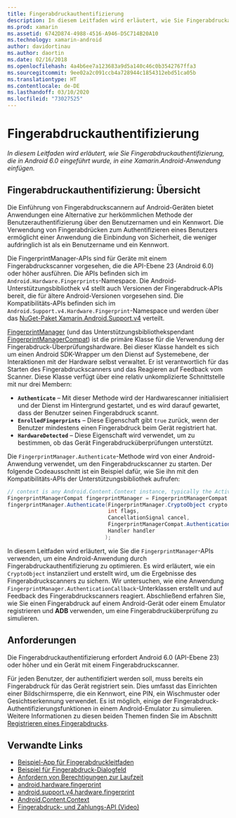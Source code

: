 ```yaml
---
title: Fingerabdruckauthentifizierung
description: In diesem Leitfaden wird erläutert, wie Sie Fingerabdruckauthentifizierung, die in Android 6.0 eingeführt wurde, in eine Xamarin.Android-Anwendung einfügen.
ms.prod: xamarin
ms.assetid: 6742D874-4988-4516-A946-D5C714B20A10
ms.technology: xamarin-android
author: davidortinau
ms.author: daortin
ms.date: 02/16/2018
ms.openlocfilehash: 4a4b6ee7a123683a9d5a140c46c0b3542767ffa3
ms.sourcegitcommit: 9ee02a2c091ccb4a728944c1854312ebd51ca05b
ms.translationtype: HT
ms.contentlocale: de-DE
ms.lasthandoff: 03/10/2020
ms.locfileid: "73027525"
---
```

# <a name="fingerprint-authentication"></a>Fingerabdruckauthentifizierung

_In diesem Leitfaden wird erläutert, wie Sie Fingerabdruckauthentifizierung, die in Android 6.0 eingeführt wurde, in eine Xamarin.Android-Anwendung einfügen._

## <a name="fingerprint-authentication-overview"></a>Fingerabdruckauthentifizierung: Übersicht

Die Einführung von Fingerabdruckscannern auf Android-Geräten bietet Anwendungen eine Alternative zur herkömmlichen Methode der Benutzerauthentifizierung über den Benutzernamen und ein Kennwort. Die Verwendung von Fingerabdrücken zum Authentifizieren eines Benutzers ermöglicht einer Anwendung die Einbindung von Sicherheit, die weniger aufdringlich ist als ein Benutzername und ein Kennwort.

Die FingerprintManager-APIs sind für Geräte mit einem Fingerabdruckscanner vorgesehen, die die API-Ebene 23 (Android 6.0) oder höher ausführen. Die APIs befinden sich im `Android.Hardware.Fingerprints`-Namespace. Die Android-Unterstützungsbibliothek v4 stellt auch Versionen der Fingerabdruck-APIs bereit, die für ältere Android-Versionen vorgesehen sind. Die Kompatibilitäts-APIs befinden sich im `Android.Support.v4.Hardware.Fingerprint`-Namespace und werden über das [NuGet-Paket Xamarin.Android.Support.v4](https://www.nuget.org/packages/Xamarin.Android.Support.v4/) verteilt.

[FingerprintManager](https://developer.android.com/reference/android/hardware/fingerprint/FingerprintManager.html) (und das Unterstützungsbibliothekspendant [FingerprintManagerCompat](https://developer.android.com/reference/android/support/v4/hardware/fingerprint/FingerprintManagerCompat.html)) ist die primäre Klasse für die Verwendung der Fingerabdruck-Überprüfungshardware. Bei dieser Klasse handelt es sich um einen Android SDK-Wrapper um den Dienst auf Systemebene, der Interaktionen mit der Hardware selbst verwaltet. Er ist verantwortlich für das Starten des Fingerabdruckscanners und das Reagieren auf Feedback vom Scanner. Diese Klasse verfügt über eine relativ unkomplizierte Schnittstelle mit nur drei Membern:

- **`Authenticate`** &ndash; Mit dieser Methode wird der Hardwarescanner initialisiert und der Dienst im Hintergrund gestartet, und es wird darauf gewartet, dass der Benutzer seinen Fingerabdruck scannt.
- **`EnrolledFingerprints`** &ndash; Diese Eigenschaft gibt `true` zurück, wenn der Benutzer mindestens einen Fingerabdruck beim Gerät registriert hat.
- **`HardwareDetected`** &ndash; Diese Eigenschaft wird verwendet, um zu bestimmen, ob das Gerät Fingerabdrucküberprüfungen unterstützt.

Die `FingerprintManager.Authenticate`-Methode wird von einer Android-Anwendung verwendet, um den Fingerabdruckscanner zu starten. Der folgende Codeausschnitt ist ein Beispiel dafür, wie Sie ihn mit den Kompatibilitäts-APIs der Unterstützungsbibliothek aufrufen:

```csharp
// context is any Android.Content.Context instance, typically the Activity 
FingerprintManagerCompat fingerprintManager = FingerprintManagerCompat.From(context);
fingerprintManager.Authenticate(FingerprintManager.CryptoObject crypto,
                                int flags,
                                CancellationSignal cancel,
                                FingerprintManagerCompat.AuthenticationCallback callback,
                                Handler handler
                               );
```

In diesem Leitfaden wird erläutert, wie Sie die `FingerprintManager`-APIs verwenden, um eine Android-Anwendung durch Fingerabdruckauthentifizierung zu optimieren. Es wird erläutert, wie ein `CryptoObject` instanziiert und erstellt wird, um die Ergebnisse des Fingerabdruckscanners zu sichern. Wir untersuchen, wie eine Anwendung `FingerprintManager.AuthenticationCallback`-Unterklassen erstellt und auf Feedback des Fingerabdruckscanners reagiert. Abschließend erfahren Sie, wie Sie einen Fingerabdruck auf einem Android-Gerät oder einem Emulator registrieren und **ADB** verwenden, um eine Fingerabdrucküberprüfung zu simulieren.

## <a name="requirements"></a>Anforderungen

Die Fingerabdruckauthentifizierung erfordert Android 6.0 (API-Ebene 23) oder höher und ein Gerät mit einem Fingerabdruckscanner. 

Für jeden Benutzer, der authentifiziert werden soll, muss bereits ein Fingerabdruck für das Gerät registriert sein. Dies umfasst das Einrichten einer Bildschirmsperre, die ein Kennwort, eine PIN, ein Wischmuster oder Gesichtserkennung verwendet. Es ist möglich, einige der Fingerabdruck-Authentifizierungsfunktionen in einem Android-Emulator zu simulieren.  Weitere Informationen zu diesen beiden Themen finden Sie im Abschnitt [Registrieren eines Fingerabdrucks](enrolling-fingerprint.md). 

## <a name="related-links"></a>Verwandte Links

- [Beispiel-App für Fingerabdruckleitfaden](https://docs.microsoft.com/samples/xamarin/monodroid-samples/fingerprintguide)
- [Beispiel für Fingerabdruck-Dialogfeld](https://docs.microsoft.com/samples/xamarin/monodroid-samples/android-m-fingerprintdialog)
- [Anfordern von Berechtigungen zur Laufzeit](https://developer.android.com/training/permissions/requesting.html)
- [android.hardware.fingerprint](https://developer.android.com/reference/android/hardware/fingerprint/package-summary.html)
- [android.support.v4.hardware.fingerprint](https://developer.android.com/reference/android/support/v4/hardware/fingerprint/package-summary.html)
- [Android.Content.Context](xref:Android.Content.Context)
- [Fingerabdruck- und Zahlungs-API (Video)](https://youtu.be/VOn7VrTRlA4)
